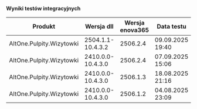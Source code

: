 **Wyniki testów integracyjnych**

| Produkt                  | Wersja dll        | Wersja enova365 | Data testu       | Status |
|--------------------------|-------------------|-----------------|------------------|--------|
| AltOne.Pulpity.Wizytowki | 2504.1.1-10.4.3.2 | 2506.2.4        | 09.09.2025 19:40 | ✅     |
| AltOne.Pulpity.Wizytowki | 2410.0.0-10.4.3.0 | 2506.2.4        | 07.09.2025 15:06 | ✅     |
| AltOne.Pulpity.Wizytowki | 2410.0.0-10.4.3.0 | 2506.1.3        | 18.08.2025 21:16 | ✅     |
| AltOne.Pulpity.Wizytowki | 2410.0.0-10.4.3.0 | 2506.1.2        | 04.08.2025 23:09 | ✅     |

